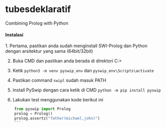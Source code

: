# tubesdeklaratif
Combining Prolog with Python

<h4>Instalasi</h4>
1. Pertama, pastikan anda sudah menginstall SWI-Prolog dan Python dengan arsitektur yang sama (64bit/32bit)

2. Buka CMD dan pastikan anda berada di direktori C:\>

3. Ketik ```python3 -m venv pyswip_env```
dan ```pyswip_env\Scripts\activate```

4. Pastikan command `swipl` sudah masuk PATH

5. Install PySwip dengan cara ketik di CMD ```python -m pip install pyswip```

6. Lakukan test menggunakan kode berikut ini
```python
    from pyswip import Prolog
    prolog = Prolog()
    prolog.assertz("father(michael,john)")
    ```
